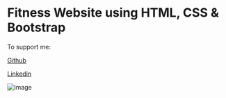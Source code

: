 # Fitness Website using HTML, CSS & Bootstrap

To support me:

[Github](https://github.com/Kumarswamy-palakuri)

[Linkedin](https://www.linkedin.com/in/kumara-swamy-palakuri-037001208/)

![image](https://user-images.githubusercontent.com/77445506/193989784-35025aa1-e8ca-4f8c-a1d1-3c9336c73f8d.png)
